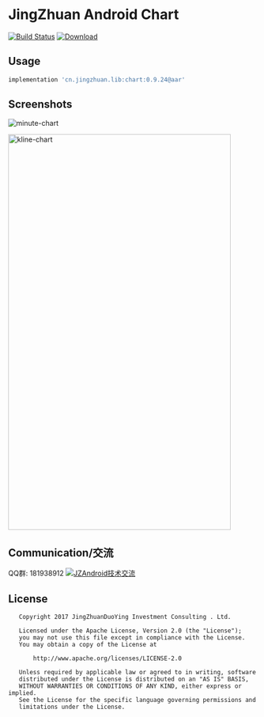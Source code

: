 # JingZhuan Android Chart
[![Build Status](https://travis-ci.org/donglua/JZAndroidChart.svg?branch=master)](https://travis-ci.org/donglua/JZAndroidChart)
[ ![Download](https://api.bintray.com/packages/donglua/maven/chart/images/download.svg) ](https://bintray.com/donglua/maven/chart/_latestVersion)
 
## Usage

```gradle
implementation 'cn.jingzhuan.lib:chart:0.9.24@aar'

```

## Screenshots

![minute-chart](https://github.com/donglua/JZAndroidChart/blob/master/screenshots/screenshot-minute-chart.png)

 <img HEIGHT="800" WIDTH="450" alt="kline-chart" src="https://github.com/donglua/JZAndroidChart/blob/master/screenshots/screenshot-kline-chart.gif" />
 
## Communication/交流

QQ群: 181938912 <a target="_blank" href="//shang.qq.com/wpa/qunwpa?idkey=4c486ea8d402fe488072efe35b7c8c6f19888ce30e244d2e155cb66417deddfd"><img border="0" src="//pub.idqqimg.com/wpa/images/group.png" alt="JZAndroid技术交流" title="JZAndroid技术交流"></a>
 
 
## License

```
   Copyright 2017 JingZhuanDuoYing Investment Consulting . Ltd.

   Licensed under the Apache License, Version 2.0 (the "License");
   you may not use this file except in compliance with the License.
   You may obtain a copy of the License at

       http://www.apache.org/licenses/LICENSE-2.0

   Unless required by applicable law or agreed to in writing, software
   distributed under the License is distributed on an "AS IS" BASIS,
   WITHOUT WARRANTIES OR CONDITIONS OF ANY KIND, either express or implied.
   See the License for the specific language governing permissions and
   limitations under the License.
```
